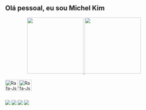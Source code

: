 ## Olá pessoal, eu sou Michel Kim
<div align="center">
  <a href="https://github.com/kimMichel">
  <img height="180em" src="https://github-readme-stats.vercel.app/api?username=kimMichel&show_icons=true&theme=tokyonight&include_all_commits=true&count_private=true"/>
  <img height="180em" src="https://github-readme-stats.vercel.app/api/top-langs/?username=kimMichel&layout=compact&langs_count=7&theme=tokyonight "/>
</div>
  <div style="display: inline_block"><br>
  <img align="center" alt="Rafa-Js" height="36" width="40" src="https://cdn.jsdelivr.net/gh/devicons/devicon/icons/ruby/ruby-plain.svg">
   <img align="center" alt="Rafa-Js" height="36" width="40" src="https://cdn.jsdelivr.net/gh/devicons/devicon/icons/rails/rails-original-wordmark.svg">
</div>

   ##
  
<div>
   <a href="https://www.linkedin.com/in/micheljkim/" target="_blank"><img src="https://img.shields.io/badge/-LinkedIn-%230077B5?style=for-the-badge&logo=linkedin&logoColor=white" target="_blank"></a>
  <a href="https://www.instagram.com/michelkim.j" target="_blank"><img src="https://img.shields.io/badge/-Instagram-%23E4405F?style=for-the-badge&logo=instagram&logoColor=white" target="_blank"></a>
  <a href="https://www.youtube.com/channel/UCnhDyqm0fEjWJZB1j2Pi9LQ" target="_blank"><img src="https://img.shields.io/badge/YouTube-FF0000?style=for-the-badge&logo=youtube&logoColor=white" target="_blank"></a>
  <a href = "mailto:kim98.michel@gmail.com"><img src="https://img.shields.io/badge/-Gmail-%23333?style=for-the-badge&logo=gmail&logoColor=white" target="_blank"></a>
</div>
